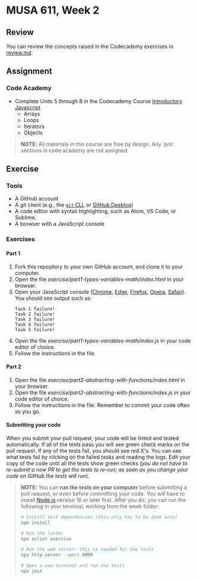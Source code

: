 # MUSA 611, Week 2

## Review

You can review the concepts raised in the Codecademy exercises in [review.md](review.md).

## Assignment

### Code Academy

* Complete Units 5 through 8 in the Codecademy Course
  [Introductory Javascript](https://www.codecademy.com/learn/introduction-to-javascript)
  - Arrays
  - Loops
  - Iterators
  - Objects

> **NOTE:** All materials in this course are free by design. Any 'pro' sections
> in code academy are not assigned

## Exercise

### Tools

* A GitHub account
* A git client (e.g., the [`git` CLI](https://git-scm.com/downloads), or [GitHub Desktop](https://desktop.github.com/))
* A code editor with syntax highlighting, such as Atom, VS Code, or Sublime.
* A browser with a JavaScript console

### Exercises

#### Part 1

1.  Fork this repository to your own GitHub account, and clone it to your computer.
1.  Open the file _exercise/part1-types-variables-math/index.html_ in your browser.
1.  Open your JavaScript console ([Chrome](https://developer.chrome.com/docs/devtools/console/javascript/), [Edge](https://docs.microsoft.com/en-us/microsoft-edge/devtools-guide-chromium/javascript/), [Firefox](https://developer.mozilla.org/en-US/docs/Tools/Browser_Console), [Opera](https://dev.opera.com/extensions/testing/), [Safari](https://support.apple.com/guide/safari/use-the-developer-tools-in-the-develop-menu-sfri20948/mac)). You should see output such as:
    ```
    Task 1 failure!
    Task 2 failure!
    Task 3 failure!
    Task 4 failure!
    Task 5 failure!
    ```
1.  Open the file _exercise/part1-types-variables-math/index.js_ in your code editor of choice.
1.  Follow the instructions in the file.

#### Part 2

1.  Open the file _exercise/part2-abstracting-with-functions/index.html_ in your browser.
1.  Open the file _exercise/part2-abstracting-with-functions/index.js_ in your code editor of choice.
1.  Follow the instructions in the file. Remember to commit your code often as you go.

#### Submitting your code

When you submit your pull request, your code will be linted and tested automatically. If all of the tests pass you will see green check marks on the pull request. If any of the tests fail, you should see red X's. You can see what tests fail by clicking on the failed tasks and reading the logs. Edit your copy of the code until all the tests show green checks (_you do not have to re-submit a new PR to get the tests to re-run; as soon as you change your code on GitHub the tests will run_).

> **NOTE:** You can **run the tests on your computer** before submitting a pull request, or even before committing your code. You will have to install [Node.js](https://nodejs.org/en/) version 16 or later first. After you do, you can run the following in your terminal, working from the week folder:
> ```bash
> # Install test dependencies (this only has to be done once)
> npm install
>
> # Run the linter
> npx eslint exercise
>
> # Run the web server; this is needed for the tests
> npx http-server --port 8000
>
> # Open a new terminal and run the tests
> npx jest
> ```
